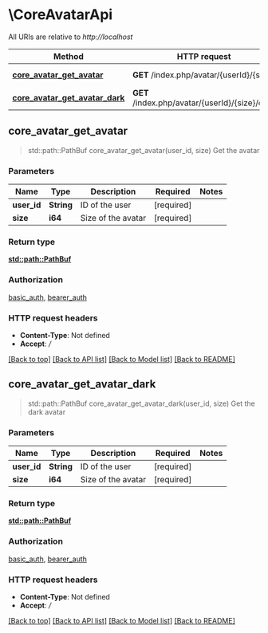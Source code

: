 # \CoreAvatarApi

All URIs are relative to *http://localhost*

Method | HTTP request | Description
------------- | ------------- | -------------
[**core_avatar_get_avatar**](CoreAvatarApi.md#core_avatar_get_avatar) | **GET** /index.php/avatar/{userId}/{size} | Get the avatar
[**core_avatar_get_avatar_dark**](CoreAvatarApi.md#core_avatar_get_avatar_dark) | **GET** /index.php/avatar/{userId}/{size}/dark | Get the dark avatar



## core_avatar_get_avatar

> std::path::PathBuf core_avatar_get_avatar(user_id, size)
Get the avatar

### Parameters


Name | Type | Description  | Required | Notes
------------- | ------------- | ------------- | ------------- | -------------
**user_id** | **String** | ID of the user | [required] |
**size** | **i64** | Size of the avatar | [required] |

### Return type

[**std::path::PathBuf**](std::path::PathBuf.md)

### Authorization

[basic_auth](../README.md#basic_auth), [bearer_auth](../README.md#bearer_auth)

### HTTP request headers

- **Content-Type**: Not defined
- **Accept**: */*

[[Back to top]](#) [[Back to API list]](../README.md#documentation-for-api-endpoints) [[Back to Model list]](../README.md#documentation-for-models) [[Back to README]](../README.md)


## core_avatar_get_avatar_dark

> std::path::PathBuf core_avatar_get_avatar_dark(user_id, size)
Get the dark avatar

### Parameters


Name | Type | Description  | Required | Notes
------------- | ------------- | ------------- | ------------- | -------------
**user_id** | **String** | ID of the user | [required] |
**size** | **i64** | Size of the avatar | [required] |

### Return type

[**std::path::PathBuf**](std::path::PathBuf.md)

### Authorization

[basic_auth](../README.md#basic_auth), [bearer_auth](../README.md#bearer_auth)

### HTTP request headers

- **Content-Type**: Not defined
- **Accept**: */*

[[Back to top]](#) [[Back to API list]](../README.md#documentation-for-api-endpoints) [[Back to Model list]](../README.md#documentation-for-models) [[Back to README]](../README.md)

